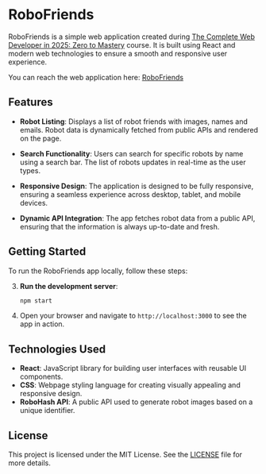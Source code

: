 # RoboFriends

RoboFriends is a simple web application created during [The Complete Web Developer in 2025: Zero to Mastery](https://zerotomastery.io/courses/coding-bootcamp/) course. It is built using React and modern web technologies to ensure a smooth and responsive user experience.

You can reach the web application here: [RoboFriends](https://tiborhajszan.github.io/project_robofriends/)

## Features

- **Robot Listing**: Displays a list of robot friends with images, names and emails. Robot data is dynamically fetched from public APIs and rendered on the page.

- **Search Functionality**: Users can search for specific robots by name using a search bar. The list of robots updates in real-time as the user types.

- **Responsive Design**: The application is designed to be fully responsive, ensuring a seamless experience across desktop, tablet, and mobile devices.

- **Dynamic API Integration**: The app fetches robot data from a public API, ensuring that the information is always up-to-date and fresh.

## Getting Started

To run the RoboFriends app locally, follow these steps:

3. **Run the development server**:
   ```bash
   npm start
   ```

4. Open your browser and navigate to `http://localhost:3000` to see the app in action.

## Technologies Used

- **React**: JavaScript library for building user interfaces with reusable UI components.
- **CSS**: Webpage styling language for creating visually appealing and responsive design.
- **RoboHash API**: A public API used to generate robot images based on a unique identifier.

## License

This project is licensed under the MIT License. See the [LICENSE](LICENSE) file for more details.
